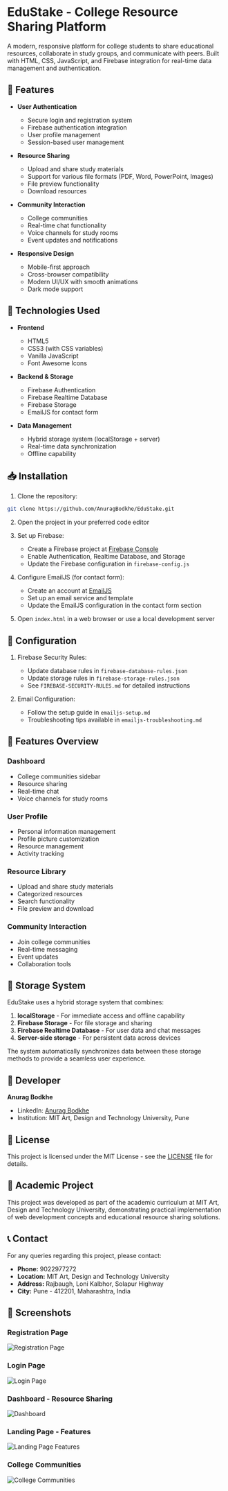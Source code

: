 # EduStake - College Resource Sharing Platform

A modern, responsive platform for college students to share educational resources, collaborate in study groups, and communicate with peers. Built with HTML, CSS, JavaScript, and Firebase integration for real-time data management and authentication.

## 🌟 Features

- **User Authentication**
  - Secure login and registration system
  - Firebase authentication integration
  - User profile management
  - Session-based user management

- **Resource Sharing**
  - Upload and share study materials
  - Support for various file formats (PDF, Word, PowerPoint, Images)
  - File preview functionality
  - Download resources

- **Community Interaction**
  - College communities
  - Real-time chat functionality
  - Voice channels for study rooms
  - Event updates and notifications

- **Responsive Design**
  - Mobile-first approach
  - Cross-browser compatibility
  - Modern UI/UX with smooth animations
  - Dark mode support

## 🚀 Technologies Used

- **Frontend**
  - HTML5
  - CSS3 (with CSS variables)
  - Vanilla JavaScript
  - Font Awesome Icons

- **Backend & Storage**
  - Firebase Authentication
  - Firebase Realtime Database
  - Firebase Storage
  - EmailJS for contact form

- **Data Management**
  - Hybrid storage system (localStorage + server)
  - Real-time data synchronization
  - Offline capability

## 📥 Installation

1. Clone the repository:
```bash
git clone https://github.com/AnuragBodkhe/EduStake.git
```

2. Open the project in your preferred code editor

3. Set up Firebase:
   - Create a Firebase project at [Firebase Console](https://console.firebase.google.com/)
   - Enable Authentication, Realtime Database, and Storage
   - Update the Firebase configuration in `firebase-config.js`

4. Configure EmailJS (for contact form):
   - Create an account at [EmailJS](https://www.emailjs.com/)
   - Set up an email service and template
   - Update the EmailJS configuration in the contact form section

5. Open `index.html` in a web browser or use a local development server

## 🔧 Configuration

1. Firebase Security Rules:
   - Update database rules in `firebase-database-rules.json`
   - Update storage rules in `firebase-storage-rules.json`
   - See `FIREBASE-SECURITY-RULES.md` for detailed instructions

2. Email Configuration:
   - Follow the setup guide in `emailjs-setup.md`
   - Troubleshooting tips available in `emailjs-troubleshooting.md`

## 📱 Features Overview

### Dashboard
- College communities sidebar
- Resource sharing
- Real-time chat
- Voice channels for study rooms

### User Profile
- Personal information management
- Profile picture customization
- Resource management
- Activity tracking

### Resource Library
- Upload and share study materials
- Categorized resources
- Search functionality
- File preview and download

### Community Interaction
- Join college communities
- Real-time messaging
- Event updates
- Collaboration tools

## 💾 Storage System

EduStake uses a hybrid storage system that combines:

1. **localStorage** - For immediate access and offline capability
2. **Firebase Storage** - For file storage and sharing
3. **Firebase Realtime Database** - For user data and chat messages
4. **Server-side storage** - For persistent data across devices

The system automatically synchronizes data between these storage methods to provide a seamless user experience.

## 📝 Developer

**Anurag Bodkhe**
- LinkedIn: [Anurag Bodkhe](https://www.linkedin.com/in/anurag-bodkhe-087758292)
- Institution: MIT Art, Design and Technology University, Pune

## 📄 License

This project is licensed under the MIT License - see the [LICENSE](LICENSE) file for details.

## 🏫 Academic Project

This project was developed as part of the academic curriculum at MIT Art, Design and Technology University, demonstrating practical implementation of web development concepts and educational resource sharing solutions.

## 📞 Contact

For any queries regarding this project, please contact:
- **Phone:** 9022977272
- **Location:** MIT Art, Design and Technology University
- **Address:** Rajbaugh, Loni Kalbhor, Solapur Highway
- **City:** Pune - 412201, Maharashtra, India

## 📸 Screenshots

### Registration Page
![Registration Page](./assets/1233.png)

### Login Page
![Login Page](./assets/14225.png)

### Dashboard - Resource Sharing
![Dashboard](./assets/16262.png)

### Landing Page - Features
![Landing Page Features](./assets/162672.png)

### College Communities
![College Communities](./assets/156255.png)
